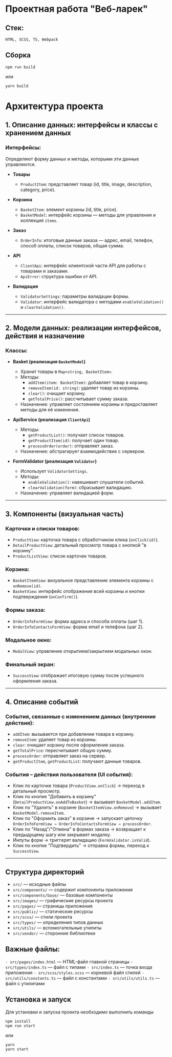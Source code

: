 # Проектная работа "Веб-ларек"

## Стек:

```
HTML, SCSS, TS, Webpack
```

## Сборка

```
npm run build
```

или

```
yarn build
```

# Архитектура проекта

## **1. Описание данных: интерфейсы и классы с хранением данных**

### **Интерфейсы:**

Определяют форму данных и методы, которыми эти данные управляются.

- **Товары**

  - `ProductItem`: представляет товар (id, title, image, description, category, price).

- **Корзина**

  - `BasketItem`: элемент корзины (id, title, price).
  - `BasketModel`: интерфейс корзины — методы для управления и коллекция `items`.

- **Заказ**

  - `OrderInfo`: итоговые данные заказа — адрес, email, телефон, способ оплаты, список товаров, общая сумма.

- **API**

  - `ClientApi`: интерфейс клиентской части API для работы с товарами и заказами.
  - `ApiError`: структура ошибки от API.

- **Валидация**
  - `ValidatorSettings`: параметры валидации формы.
  - `Validator`: интерфейс валидатора с методами `enableValidation()` и `clearValidation()`.

---

## **2. Модели данных: реализации интерфейсов, действия и назначение**

### **Классы:**

- **Basket (реализация `BasketModel`)**

  - Хранит товары в `Map<string, BasketItem>`.
  - Методы:
    - `addItem(item: BasketItem)`: добавляет товар в корзину.
    - `removeItem(id: string)`: удаляет товар из корзины.
    - `clear()`: очищает корзину.
    - `getTotalPrice()`: рассчитывает сумму заказа.
  - Назначение: управляет состоянием корзины и предоставляет методы для её изменения.

- **ApiService (реализация `ClientApi`)**

  - Методы:
    - `getProductList()`: получает список товаров.
    - `getProductItem(id)`: получает один товар.
    - `processOrder(order)`: отправляет заказ.
  - Назначение: абстрагирует взаимодействие с сервером.

- **FormValidator (реализация `Validator`)**
  - Использует `ValidatorSettings`.
  - Методы:
    - `enableValidation()`: навешивает слушатели событий.
    - `clearValidation(form)`: сбрасывает валидацию.
  - Назначение: управляет валидацией форм.

---

## **3. Компоненты (визуальная часть)**

### **Карточки и списки товаров:**

- `ProductView`: карточка товара с обработчиком клика (`onClick(id)`).
- `DetailProductView`: детальный просмотр товара с кнопкой "в корзину".
- `ProductListView`: список карточек товаров.

### **Корзина:**

- `BasketItemView`: визуальное представление элемента корзины с `onRemove(id)`.
- `BasketView`: интерфейс отображения всей корзины и кнопки подтверждения (`onConfirm()`).

### **Формы заказа:**

- `OrderInfoFormView`: форма адреса и способа оплаты (шаг 1).
- `OrderInfoContactsFormView`: форма email и телефона (шаг 2).

### **Модальное окно:**

- `ModalView`: управление открытием/закрытием модальных окон.

### **Финальный экран:**

- `SuccessView`: отображает итоговую сумму после успешного оформления заказа.

---

## **4. Описание событий**

### **События, связанные с изменением данных (внутренние действия):**

- `addItem`: вызывается при добавлении товара в корзину.
- `removeItem`: удаляет товар из корзины.
- `clear`: очищает корзину после оформления заказа.
- `getTotalPrice`: пересчитывает общую сумму.
- `processOrder`: отправляет заказ на сервер.
- `getProductItem`, `getProductList`: получают данные товаров.

### **События – действия пользователя (UI события):**

- Клик по карточке товара (`ProductView.onClick`) → переход в детальный просмотр.
- Клик по кнопке "Добавить в корзину" (`DetailProductView.onAddToBasket`) → вызывает `BasketModel.addItem`.
- Клик по "Удалить" в корзине (`BasketItemView.onRemove`) → вызывает `BasketModel.removeItem`.
- Клик по "Оформить заказ" в корзине → запускает цепочку `OrderInfoFormView → OrderInfoContactsFormView → processOrder`.
- Клик по "Назад"/"Отмена" в формах заказа → возвращает к предыдущему шагу или закрывает модалку.
- Инпуты форм → триггерят валидацию (`FormValidator.isValid`).
- Клик по кнопке "Подтвердить" → отправка формы, переход к `SuccessView`.

---

## Структура директорий

- `src/` — исходные файлы
- `src/components/` — содержит компоненты приложения
- `src/components/base/` — базовые компоненты
- `src/images/` — графические ресурсы проекта
- `src/pages/` — страницы приложения
- `src/public/` — статические ресурсы
- `src/scss/` — стили проекта
- `src/types/` — определения типов данных
- `src/utils/` — вспомогательные утилиты
- `src/vendor/` — сторонние библиотеки

## Важные файлы:

`- src/pages/index.html` — HTML-файл главной страницы
`- src/types/index.ts` — файл с типами
`- src/index.ts` — точка входа приложения
`- src/scss/styles.scss` — корневой файл стилей
`- src/utils/constants.ts` — файл с константами
`- src/utils/utils.ts` — файл с утилитами

## Установка и запуск

Для установки и запуска проекта необходимо выполнить команды

```
npm install
npm run start
```

или

```
yarn
yarn start
```
